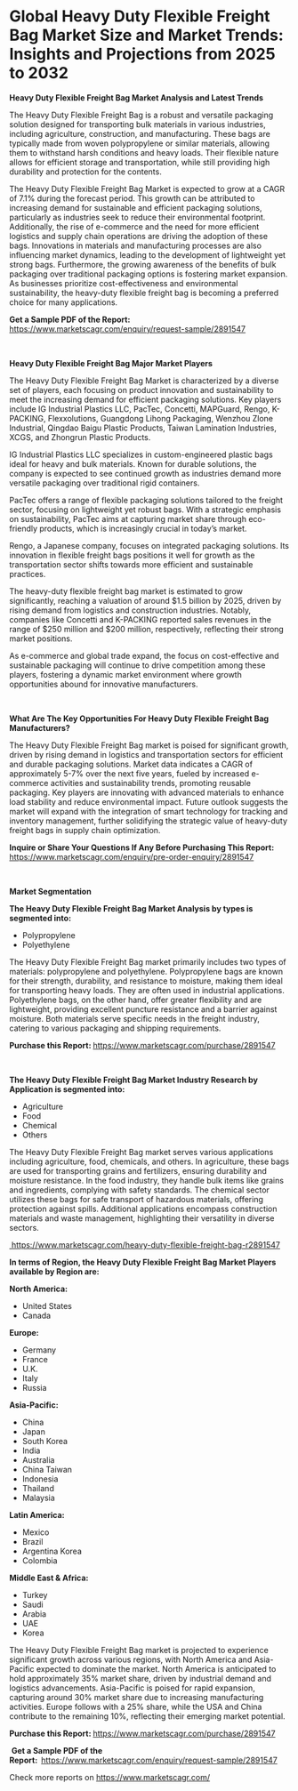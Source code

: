 <p><h1>Global Heavy Duty Flexible Freight Bag Market Size and Market Trends: Insights and Projections from 2025 to 2032</h1></p><p><strong>Heavy Duty Flexible Freight Bag Market Analysis and Latest Trends</strong></p>
<p><p>The Heavy Duty Flexible Freight Bag is a robust and versatile packaging solution designed for transporting bulk materials in various industries, including agriculture, construction, and manufacturing. These bags are typically made from woven polypropylene or similar materials, allowing them to withstand harsh conditions and heavy loads. Their flexible nature allows for efficient storage and transportation, while still providing high durability and protection for the contents.</p><p>The Heavy Duty Flexible Freight Bag Market is expected to grow at a CAGR of 7.1% during the forecast period. This growth can be attributed to increasing demand for sustainable and efficient packaging solutions, particularly as industries seek to reduce their environmental footprint. Additionally, the rise of e-commerce and the need for more efficient logistics and supply chain operations are driving the adoption of these bags. Innovations in materials and manufacturing processes are also influencing market dynamics, leading to the development of lightweight yet strong bags. Furthermore, the growing awareness of the benefits of bulk packaging over traditional packaging options is fostering market expansion. As businesses prioritize cost-effectiveness and environmental sustainability, the heavy-duty flexible freight bag is becoming a preferred choice for many applications.</p></p>
<p><strong>Get a Sample PDF of the Report:&nbsp;</strong> <a href="https://www.marketscagr.com/enquiry/request-sample/2891547?utm_campaign=3432&utm_medium=2&utm_source=Github&utm_content=ia&utm_term=14032025&utm_id=heavy-duty-flexible-freight-bag">https://www.marketscagr.com/enquiry/request-sample/2891547</a></p>
<p>&nbsp;</p>
<p><strong>Heavy Duty Flexible Freight Bag Major Market Players</strong></p>
<p><p>The Heavy Duty Flexible Freight Bag Market is characterized by a diverse set of players, each focusing on product innovation and sustainability to meet the increasing demand for efficient packaging solutions. Key players include IG Industrial Plastics LLC, PacTec, Concetti, MAPGuard, Rengo, K-PACKING, Flexxolutions, Guangdong Lihong Packaging, Wenzhou Zlone Industrial, Qingdao Baigu Plastic Products, Taiwan Lamination Industries, XCGS, and Zhongrun Plastic Products.</p><p>IG Industrial Plastics LLC specializes in custom-engineered plastic bags ideal for heavy and bulk materials. Known for durable solutions, the company is expected to see continued growth as industries demand more versatile packaging over traditional rigid containers. </p><p>PacTec offers a range of flexible packaging solutions tailored to the freight sector, focusing on lightweight yet robust bags. With a strategic emphasis on sustainability, PacTec aims at capturing market share through eco-friendly products, which is increasingly crucial in today’s market.</p><p>Rengo, a Japanese company, focuses on integrated packaging solutions. Its innovation in flexible freight bags positions it well for growth as the transportation sector shifts towards more efficient and sustainable practices.</p><p>The heavy-duty flexible freight bag market is estimated to grow significantly, reaching a valuation of around $1.5 billion by 2025, driven by rising demand from logistics and construction industries. Notably, companies like Concetti and K-PACKING reported sales revenues in the range of $250 million and $200 million, respectively, reflecting their strong market positions. </p><p>As e-commerce and global trade expand, the focus on cost-effective and sustainable packaging will continue to drive competition among these players, fostering a dynamic market environment where growth opportunities abound for innovative manufacturers.</p></p>
<p>&nbsp;</p>
<p><strong>What Are The Key Opportunities For Heavy Duty Flexible Freight Bag Manufacturers?</strong></p>
<p><p>The Heavy Duty Flexible Freight Bag market is poised for significant growth, driven by rising demand in logistics and transportation sectors for efficient and durable packaging solutions. Market data indicates a CAGR of approximately 5-7% over the next five years, fueled by increased e-commerce activities and sustainability trends, promoting reusable packaging. Key players are innovating with advanced materials to enhance load stability and reduce environmental impact. Future outlook suggests the market will expand with the integration of smart technology for tracking and inventory management, further solidifying the strategic value of heavy-duty freight bags in supply chain optimization.</p></p>
<p><strong>Inquire or Share Your Questions If Any Before Purchasing This Report:</strong> <a href="https://www.marketscagr.com/enquiry/pre-order-enquiry/2891547?utm_campaign=3432&utm_medium=2&utm_source=Github&utm_content=ia&utm_term=14032025&utm_id=heavy-duty-flexible-freight-bag">https://www.marketscagr.com/enquiry/pre-order-enquiry/2891547</a></p>
<p>&nbsp;</p>
<p><strong>Market Segmentation</strong></p>
<p><strong>The Heavy Duty Flexible Freight Bag Market Analysis by types is segmented into:</strong></p>
<p><ul><li>Polypropylene</li><li>Polyethylene</li></ul></p>
<p><p>The Heavy Duty Flexible Freight Bag market primarily includes two types of materials: polypropylene and polyethylene. Polypropylene bags are known for their strength, durability, and resistance to moisture, making them ideal for transporting heavy loads. They are often used in industrial applications. Polyethylene bags, on the other hand, offer greater flexibility and are lightweight, providing excellent puncture resistance and a barrier against moisture. Both materials serve specific needs in the freight industry, catering to various packaging and shipping requirements.</p></p>
<p><strong>Purchase this Report:&nbsp;</strong><a href="https://www.marketscagr.com/purchase/2891547?utm_campaign=3432&utm_medium=2&utm_source=Github&utm_content=ia&utm_term=14032025&utm_id=heavy-duty-flexible-freight-bag">https://www.marketscagr.com/purchase/2891547</a></p>
<p>&nbsp;</p>
<p><strong>The Heavy Duty Flexible Freight Bag Market Industry Research by Application is segmented into:</strong></p>
<p><ul><li>Agriculture</li><li>Food</li><li>Chemical</li><li>Others</li></ul></p>
<p><p>The Heavy Duty Flexible Freight Bag market serves various applications including agriculture, food, chemicals, and others. In agriculture, these bags are used for transporting grains and fertilizers, ensuring durability and moisture resistance. In the food industry, they handle bulk items like grains and ingredients, complying with safety standards. The chemical sector utilizes these bags for safe transport of hazardous materials, offering protection against spills. Additional applications encompass construction materials and waste management, highlighting their versatility in diverse sectors.</p></p>
<p><a href="https://www.marketscagr.com/heavy-duty-flexible-freight-bag-r2891547?utm_campaign=3432&utm_medium=2&utm_source=Github&utm_content=ia&utm_term=14032025&utm_id=heavy-duty-flexible-freight-bag">&nbsp;https://www.marketscagr.com/heavy-duty-flexible-freight-bag-r2891547</a></p>
<p><strong>In terms of Region, the Heavy Duty Flexible Freight Bag Market Players available by Region are:</strong></p>
<p>
    <p> <strong> North America: </strong>
        <ul>
            <li>United States</li>
            <li>Canada</li>
        </ul>
        </p> 
    <p> <strong> Europe: </strong>
        <ul>
            <li>Germany</li>
            <li>France</li>
            <li>U.K.</li>
            <li>Italy</li>
            <li>Russia</li>
        </ul>
        </p> 
    <p> <strong> Asia-Pacific: </strong>
        <ul>
            <li>China</li>
            <li>Japan</li>
            <li>South Korea</li>
            <li>India</li>
            <li>Australia</li>
            <li>China Taiwan</li>
            <li>Indonesia</li>
            <li>Thailand</li>
            <li>Malaysia</li>
        </ul>
        </p> 
    <p> <strong> Latin America: </strong>
        <ul>
            <li>Mexico</li>
            <li>Brazil</li>
            <li>Argentina Korea</li>
            <li>Colombia</li>
        </ul>
        </p> 
    <p> <strong> Middle East & Africa: </strong>
        <ul>
            <li>Turkey</li>
            <li>Saudi</li>
            <li>Arabia</li>
            <li>UAE</li>
            <li>Korea</li>
        </ul>
    </p>
    </p>
<p><p>The Heavy Duty Flexible Freight Bag market is projected to experience significant growth across various regions, with North America and Asia-Pacific expected to dominate the market. North America is anticipated to hold approximately 35% market share, driven by industrial demand and logistics advancements. Asia-Pacific is poised for rapid expansion, capturing around 30% market share due to increasing manufacturing activities. Europe follows with a 25% share, while the USA and China contribute to the remaining 10%, reflecting their emerging market potential.</p></p>
<p><strong>Purchase this Report: </strong><a href="https://www.marketscagr.com/purchase/2891547?utm_campaign=3432&utm_medium=2&utm_source=Github&utm_content=ia&utm_term=14032025&utm_id=heavy-duty-flexible-freight-bag">https://www.marketscagr.com/purchase/2891547</a></p>
<p>&nbsp;<strong>Get a Sample PDF of the Report:&nbsp;&nbsp;</strong><a href="https://www.marketscagr.com/enquiry/request-sample/2891547?utm_campaign=3432&utm_medium=2&utm_source=Github&utm_content=ia&utm_term=14032025&utm_id=heavy-duty-flexible-freight-bag">https://www.marketscagr.com/enquiry/request-sample/2891547</a></p>
<p><strong></strong></p>
<p>Check more reports on <a href="https://www.marketscagr.com/?utm_campaign=3432&utm_medium=2&utm_source=Github&utm_content=ia&utm_term=14032025&utm_id=heavy-duty-flexible-freight-bag">https://www.marketscagr.com/</a></p>